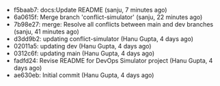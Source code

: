 - f5baab7: docs:Update README (sanju, 7 minutes ago)
- 6a0615f: Merge branch 'conflict-simulator' (sanju, 22 minutes ago)
- 7b98e27: merge: Resolve all conflicts between main and dev branches (sanju, 41 minutes ago)
- d3dd9b2: updating conflict-simulator (Hanu Gupta, 4 days ago)
- 02011a5: updating dev (Hanu Gupta, 4 days ago)
- 0312c6f: updating main (Hanu Gupta, 4 days ago)
- fadfd24: Revise README for DevOps Simulator project (Hanu Gupta, 4 days ago)
- ae630eb: Initial commit (Hanu Gupta, 4 days ago)